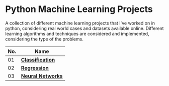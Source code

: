 # Python Machine Learning Projects
A collection of different machine learning projects that I've worked on in python, considering real world cases and datasets available online.
Different learning algorithms and techniques are considered and implemented, considering the type of the problems.

| **No.** | **Name** | 
| ------- | -------- | 
|	01	| **[Classification](https://github.com/edodisa/python_ML_projects/tree/main/Classification)** | 
|	02	| **[Regression](https://github.com/edodisa/python_ML_projects/tree/main/Regression)** | 
|	03	| **[Neural Networks]()** | 
